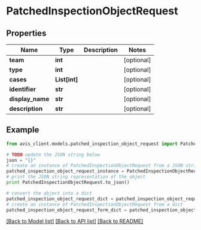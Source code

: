 # PatchedInspectionObjectRequest


## Properties

Name | Type | Description | Notes
------------ | ------------- | ------------- | -------------
**team** | **int** |  | [optional]
**type** | **int** |  | [optional]
**cases** | **List[int]** |  | [optional]
**identifier** | **str** |  | [optional]
**display_name** | **str** |  | [optional]
**description** | **str** |  | [optional]

## Example

```python
from avis_client.models.patched_inspection_object_request import PatchedInspectionObjectRequest

# TODO update the JSON string below
json = "{}"
# create an instance of PatchedInspectionObjectRequest from a JSON string
patched_inspection_object_request_instance = PatchedInspectionObjectRequest.from_json(json)
# print the JSON string representation of the object
print PatchedInspectionObjectRequest.to_json()

# convert the object into a dict
patched_inspection_object_request_dict = patched_inspection_object_request_instance.to_dict()
# create an instance of PatchedInspectionObjectRequest from a dict
patched_inspection_object_request_form_dict = patched_inspection_object_request.from_dict(patched_inspection_object_request_dict)
```
[[Back to Model list]](../#documentation-for-models) [[Back to API list]](../#documentation-for-api-endpoints) [[Back to README]](../)
